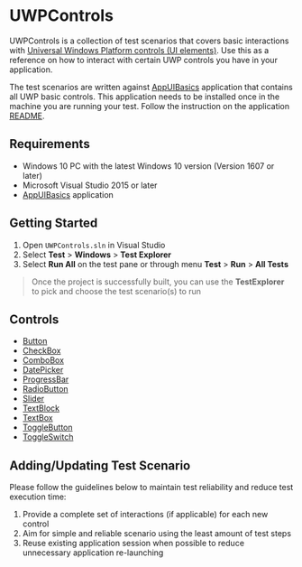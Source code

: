 # UWPControls

UWPControls is a collection of test scenarios that covers basic interactions with [Universal Windows Platform controls (UI elements)](https://docs.microsoft.com/en-us/windows/uwp/controls-and-patterns/). Use this as a reference on how to interact with certain UWP controls you have in your application.

The test scenarios are written against [AppUIBasics](../../ApplicationUnderTests/AppUIBasics) application that contains all UWP basic controls. This application needs to be installed once in the machine you are running your test. Follow the instruction on the application [README](../../ApplicationUnderTests/AppUIBasics/README.md).


## Requirements

- Windows 10 PC with the latest Windows 10 version (Version 1607 or later)
- Microsoft Visual Studio 2015 or later
- [AppUIBasics](../../ApplicationUnderTests/AppUIBasics) application


## Getting Started

1. Open `UWPControls.sln` in Visual Studio
2. Select **Test** > **Windows** > **Test Explorer**
3. Select **Run All** on the test pane or through menu **Test** > **Run** > **All Tests**

> Once the project is successfully built, you can use the **TestExplorer** to pick and choose the test scenario(s) to run


## Controls

- [Button      ](./Button.cs)
- [CheckBox    ](./CheckBox.cs)
- [ComboBox    ](./ComboBox.cs)
- [DatePicker  ](./DatePicker.cs)
- [ProgressBar ](./ProgressBar.cs)
- [RadioButton ](./RadioButton.cs)
- [Slider      ](./Slider.cs)
- [TextBlock   ](./TextBlock.cs)
- [TextBox     ](./TextBox.cs)
- [ToggleButton](./ToggleButton.cs)
- [ToggleSwitch](./ToggleSwitch.cs)


## Adding/Updating Test Scenario

Please follow the guidelines below to maintain test reliability and reduce test execution time:
1. Provide a complete set of interactions (if applicable) for each new control
2. Aim for simple and reliable scenario using the least amount of test steps
3. Reuse existing application session when possible to reduce unnecessary application re-launching
